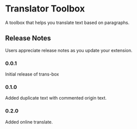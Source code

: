 # Translator Toolbox

A toolbox that helps you translate text based on paragraphs.

## Release Notes

Users appreciate release notes as you update your extension.

### 0.0.1

Initial release of trans-box

### 0.1.0

Added duplicate text with commented origin text.

### 0.2.0

Added online translate.

